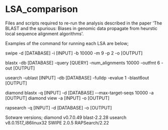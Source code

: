 # LSA_comparison
Files and scripts required to re-run the analysis described in the paper 'The BLAST and the spurious: Biases in genomic data propagate from heurstic local sequence alignment algorithms'.

Examples of the command for running each LSA are below;

swipe -d [DATABASE] -i [INPUT] -b 10000 -m 9 -p 2 -o [OUTPUT]

blastx -db [DATABASE] -query [QUERY] -num_alignments 10000 -outfmt 6 -out [OUTPUT]

usearch -ublast [INPUT] -db [DATABASE]  -fulldp -evalue 1 -blast6out [OUTPUT]

diamond blastx -q [INPUT] -d [DATABASE] --max-target-seqs 10000 -a [OUTPUT]
diamond view -a [INPUT] -o [OUTPUT]

rapsearch -q [INPUT] -d [DATABASE] -o [OUTPUT]



Sotware versions;
diamond v0.7.0.49
blast-2.2.28
usearch v8.0.1517_i86linux32
SWIPE 2.0.5
RAPSearch/2.22
